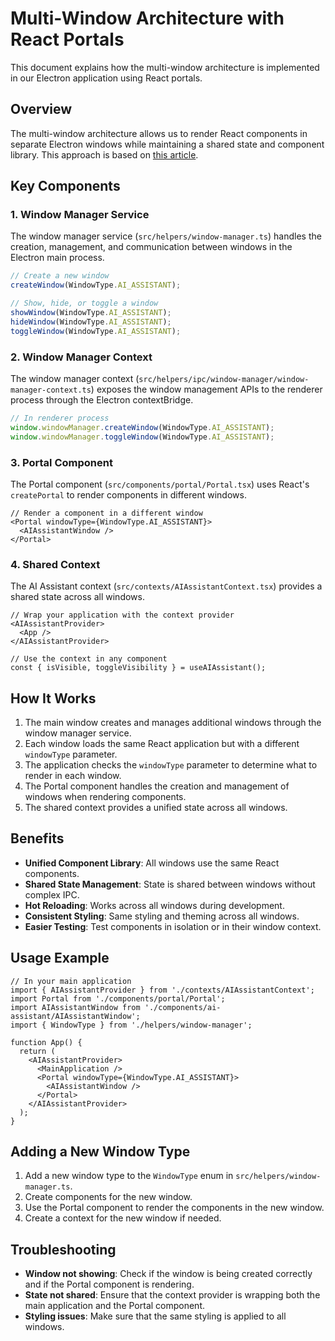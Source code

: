 # Multi-Window Architecture with React Portals

This document explains how the multi-window architecture is implemented in our Electron application using React portals.

## Overview

The multi-window architecture allows us to render React components in separate Electron windows while maintaining a shared state and component library. This approach is based on [this article](https://pietrasiak.com/creating-multi-window-electron-apps-using-react-portals).

## Key Components

### 1. Window Manager Service

The window manager service (`src/helpers/window-manager.ts`) handles the creation, management, and communication between windows in the Electron main process.

```typescript
// Create a new window
createWindow(WindowType.AI_ASSISTANT);

// Show, hide, or toggle a window
showWindow(WindowType.AI_ASSISTANT);
hideWindow(WindowType.AI_ASSISTANT);
toggleWindow(WindowType.AI_ASSISTANT);
```

### 2. Window Manager Context

The window manager context (`src/helpers/ipc/window-manager/window-manager-context.ts`) exposes the window management APIs to the renderer process through the Electron contextBridge.

```typescript
// In renderer process
window.windowManager.createWindow(WindowType.AI_ASSISTANT);
window.windowManager.toggleWindow(WindowType.AI_ASSISTANT);
```

### 3. Portal Component

The Portal component (`src/components/portal/Portal.tsx`) uses React's `createPortal` to render components in different windows.

```tsx
// Render a component in a different window
<Portal windowType={WindowType.AI_ASSISTANT}>
  <AIAssistantWindow />
</Portal>
```

### 4. Shared Context

The AI Assistant context (`src/contexts/AIAssistantContext.tsx`) provides a shared state across all windows.

```tsx
// Wrap your application with the context provider
<AIAssistantProvider>
  <App />
</AIAssistantProvider>

// Use the context in any component
const { isVisible, toggleVisibility } = useAIAssistant();
```

## How It Works

1. The main window creates and manages additional windows through the window manager service.
2. Each window loads the same React application but with a different `windowType` parameter.
3. The application checks the `windowType` parameter to determine what to render in each window.
4. The Portal component handles the creation and management of windows when rendering components.
5. The shared context provides a unified state across all windows.

## Benefits

- **Unified Component Library**: All windows use the same React components.
- **Shared State Management**: State is shared between windows without complex IPC.
- **Hot Reloading**: Works across all windows during development.
- **Consistent Styling**: Same styling and theming across all windows.
- **Easier Testing**: Test components in isolation or in their window context.

## Usage Example

```tsx
// In your main application
import { AIAssistantProvider } from './contexts/AIAssistantContext';
import Portal from './components/portal/Portal';
import AIAssistantWindow from './components/ai-assistant/AIAssistantWindow';
import { WindowType } from './helpers/window-manager';

function App() {
  return (
    <AIAssistantProvider>
      <MainApplication />
      <Portal windowType={WindowType.AI_ASSISTANT}>
        <AIAssistantWindow />
      </Portal>
    </AIAssistantProvider>
  );
}
```

## Adding a New Window Type

1. Add a new window type to the `WindowType` enum in `src/helpers/window-manager.ts`.
2. Create components for the new window.
3. Use the Portal component to render the components in the new window.
4. Create a context for the new window if needed.

## Troubleshooting

- **Window not showing**: Check if the window is being created correctly and if the Portal component is rendering.
- **State not shared**: Ensure that the context provider is wrapping both the main application and the Portal component.
- **Styling issues**: Make sure that the same styling is applied to all windows.